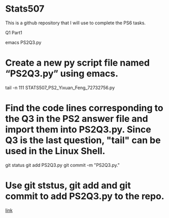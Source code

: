 # Stats507

This is a github repository that I will use to complete the PS6 tasks.

Q1 Part1

emacs PS2Q3.py
# Create a new py script file named “PS2Q3.py” using emacs.

tail -n 111 STATS507_PS2_Yixuan_Feng_72732756.py
# Find the code lines corresponding to the Q3 in the PS2 answer file and import them into PS2Q3.py. Since Q3 is the last question, "tail" can be used in the Linux Shell.

git status
git add PS2Q3.py
git commit -m "PS2Q3.py."
# Use git ststus, git add and git commit to add PS2Q3.py to the repo.

[link](./Stats507/README.md)
